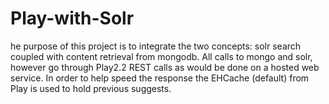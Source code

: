 Play-with-Solr
==============

he purpose of this project is to integrate the two concepts:  solr search coupled with content retrieval from mongodb.  All calls to mongo and solr, however go through Play2.2  REST calls as would be done on a hosted web service.  In order to help speed the response the EHCache (default) from Play is used to hold previous suggests.
